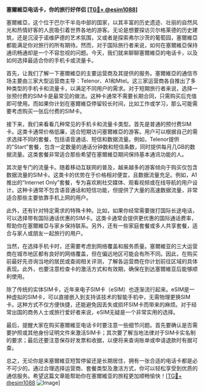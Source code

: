 **塞爾維亞电话卡，你的旅行好伴侣 [[TG💪+ @esim1088](https://t.me/s/esim1088)]**

塞爾維亞，这个位于巴尔干半岛中部的国家，以其丰富的历史遗迹、壮丽的自然风光和热情好客的人民吸引着世界各地的游客。无论是想要探访贝尔格莱德的历史建筑，还是沉浸于诺维萨德的艺术氛围，又或者是探索弗尔沙茨的葡萄园，塞爾維亞都能满足你对旅行的所有期待。然而，对于国际旅行者来说，如何在塞爾維亞保持通讯畅通却是一个不容忽视的问题。今天，我们就来聊聊塞爾維亞的电话卡，以及如何选择最适合你的手机卡或流量卡。

首先，让我们了解一下塞爾維亞的主要运营商及其提供的服务。塞爾維亞的通信市场主要由三家大型运营商主导：Telenor、A1和Mtel。这三家运营商各自推出了多种类型的手机卡和流量卡，以满足不同用户的需求。对于短期旅行者来说，选择一张预付费的SIM卡是最常见的做法。这种卡通常不需要长期合同，只需购买后充值即可使用。而如果你计划在塞爾維亞停留较长时间，比如工作或学习，那么可能需要考虑购买一张后付费的SIM卡。

接下来，我们来看看几种常见的手机卡和流量卡类型。首先是普通的预付费SIM卡。这类卡通常价格低廉，适合短期访问塞爾維亞的游客。用户可以根据自己的需求选择不同的套餐，包括语音通话、短信和数据流量。例如，Telenor提供的“Start”套餐，包含一定数量的通话分钟数和短信条数，同时提供每月几GB的数据流量。这类套餐非常适合那些希望在塞爾維亞期间保持基本通讯功能的人。

其次是专门的流量卡。随着移动互联网的普及，越来越多的游客倾向于购买仅包含数据流量的SIM卡。这类卡的优势在于价格相对便宜，且数据流量充足。例如，A1推出的“Internet Only”套餐，专为喜欢刷社交媒体、观看视频或在线导航的用户设计。这种卡通常不包含语音通话和短信功能，但提供了大量的高速数据流量，非常适合那些主要依靠手机上网的用户。

此外，还有针对特定需求的特殊卡种。比如，如果你经常需要拨打国际长途电话，可以选择带有国际通话优惠的SIM卡。这类卡通常会提供更优惠的国际通话费率，帮助你在塞爾維亞与家乡保持联系。另外，还有一些家庭套餐或多人共享套餐，适合与家人或朋友一起旅行的用户。

当然，在选择手机卡时，还需要考虑到网络覆盖和服务质量。塞爾維亚的三大运营商在城市地区都有良好的网络覆盖，但在偏远地区可能会有所不同。因此，在购买前最好先咨询当地的居民或查阅相关评测，了解各运营商在你计划前往区域的具体表现。此外，也要注意检查卡的激活方式和有效期，确保在到达塞爾維亚后能够顺利使用。

除了传统的实体SIM卡，近年来电子SIM卡（eSIM）也逐渐流行起来。eSIM是一种虚拟的SIM卡，可以直接嵌入到支持该技术的智能手机中，无需物理更换SIM卡。这种方式不仅方便快捷，还能避免因丢失或损坏SIM卡而带来的麻烦。对于经常出国的商务人士或旅行爱好者来说，eSIM无疑是一个非常实用的选择。

最后，提醒大家在购买塞爾維亚电话卡时要注意一些细节问题。首先要确认是否需要护照或其他身份证明文件来激活SIM卡；其次要了解当地法律对于SIM卡实名制的要求；最后还要注意保存好发票和收据，以便将来查询账单或申请退款时有据可查。

总之，无论你是来塞爾維亚短暂停留还是长期居住，拥有一张合适的电话卡都是必不可少的。通过合理选择运营商、套餐类型及激活方式，你可以轻松享受到优质的通信服务。希望这篇文章能帮助你在塞爾維亚的旅程更加顺畅愉快！[[TG💪+ @esim1088](https://t.me/s/esim1088) ![Image](https://i.postimg.cc/4NQfJmqS/Snipaste-2025-05-13-00-14-12.png)]